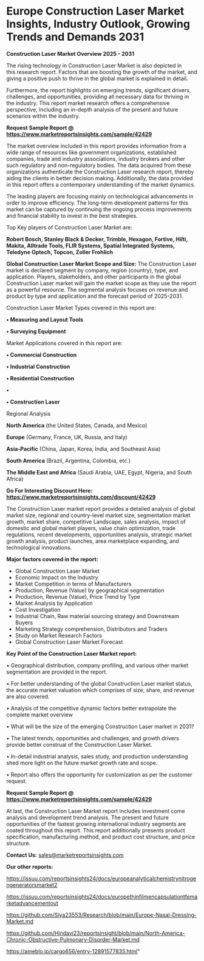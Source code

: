 # Europe Construction Laser Market Insights, Industry Outlook, Growing Trends and Demands 2031

<Strong> Construction Laser Market Overview 2025 - 2031</strong>

The rising technology in Construction Laser Market is also depicted in this research report. Factors that are boosting the growth of the market, and giving a positive push to thrive in the global market is explained in detail.

Furthermore, the report highlights on emerging trends, significant drivers, challenges, and opportunities, providing all necessary data for thriving in the industry. This report market research offers a comprehensive perspective, including an in-depth analysis of the present and future scenarios within the industry.

<strong>Request Sample Report @ <a href=https://www.marketreportsinsights.com/sample/42429>https://www.marketreportsinsights.com/sample/42429</a></strong>

The market overview included in this report provides information from a wide range of resources like government organizations, established companies, trade and industry associations, industry brokers and other such regulatory and non-regulatory bodies. The data acquired from these organizations authenticate the Construction Laser research report, thereby aiding the clients in better decision making. Additionally, the data provided in this report offers a contemporary understanding of the market dynamics.

The leading players are focusing mainly on technological advancements in order to improve efficiency. The long-term development patterns for this market can be captured by continuing the ongoing process improvements and financial stability to invest in the best strategies.

Top Key players of Construction Laser Market are:

<strong>Robert Bosch, Stanley Black & Decker, Trimble, Hexagon, Fortive, Hilti, Makita, Alltrade Tools, FLIR Systems, Spatial Integrated Systems, Teledyne Optech, Topcon, Zoller Frohlich</strong>

<strong><b>Global Construction Laser Market Scope and Size:</b></strong>
The Construction Laser market is declared segment by company, region (country), type, and application. Players, stakeholders, and other participants in the global Construction Laser market will gain the market scope as they use the report as a powerful resource. The segmental analysis focuses on revenue and product by type and application and the forecast period of 2025-2031.

Construction Laser Market Types covered in this report are:

<strong>•  Measuring and Layout Tools

•  Surveying Equipment</strong>

Market Applications covered in this report are:

<strong>•  Commercial Construction

•  Industrial Construction

•  Residential Construction

•  

•  Construction Laser</strong> 

Regional Analysis

<strong>North America</strong> (the United States, Canada, and Mexico)

<strong>Europe</strong> (Germany, France, UK, Russia, and Italy)

<strong>Asia-Pacific</strong> (China, Japan, Korea, India, and Southeast Asia)

<strong>South America</strong> (Brazil, Argentina, Colombia, etc.)

<strong>The Middle East and Africa</strong> (Saudi Arabia, UAE, Egypt, Nigeria, and South Africa)

<strong>Go For Interesting Discount Here: <a href=https://www.marketreportsinsights.com/discount/42429>https://www.marketreportsinsights.com/discount/42429</a></strong>

The Construction Laser market report provides a detailed analysis of global market size, regional and country-level market size, segmentation market growth, market share, competitive Landscape, sales analysis, impact of domestic and global market players, value chain optimization, trade regulations, recent developments, opportunities analysis, strategic market growth analysis, product launches, area marketplace expanding, and technological innovations.

<strong><b>Major factors covered in the report:</b></strong>
<ul>
  <li>Global Construction Laser Market </li>
  <li>Economic Impact on the Industry</li>
  <li>Market Competition in terms of Manufacturers</li>
  <li>Production, Revenue (Value) by geographical segmentation</li>
  <li>Production, Revenue (Value), Price Trend by Type</li>
  <li>Market Analysis by Application</li>
  <li>Cost Investigation</li>
  <li>Industrial Chain, Raw material sourcing strategy and Downstream Buyers</li>
  <li>Marketing Strategy comprehension, Distributors and Traders</li>
  <li>Study on Market Research Factors</li>
  <li>Global Construction Laser Market Forecast</li>
</ul>

<strong><b>Key Point of the Construction Laser Market report:</b></strong>

• Geographical distribution, company profiling, and various other market segmentation are provided in the report.

• For better understanding of the global Construction Laser market status, the accurate market valuation which comprises of size, share, and revenue are also covered.

• Analysis of the competitive dynamic factors better extrapolate the complete market overview

• What will be the size of the emerging Construction Laser market in 2031?

• The latest trends, opportunities and challenges, and growth drivers provide better construal of the Construction Laser Market.

• In-detail industrial analysis, sales study, and production understanding shed more light on the future market growth rate and scope.

• Report also offers the opportunity for customization as per the customer request.

<strong>Request Sample Report @ <a href=https://www.marketreportsinsights.com/sample/42429>https://www.marketreportsinsights.com/sample/42429</a></strong>

At last, the Construction Laser Market report includes investment come analysis and development trend analysis. The present and future opportunities of the fastest growing international industry segments are coated throughout this report. This report additionally presents product specification, manufacturing method, and product cost structure, and price structure.

<strong>Contact Us:</strong>
sales@marketreportsinsights.com

<strong>Our other reports:</strong>

<a href=https://issuu.com/reportsinsights24/docs/europeanalyticalchemistrynitrogengeneratorsmarket2>https://issuu.com/reportsinsights24/docs/europeanalyticalchemistrynitrogengeneratorsmarket2</a>

<a href=https://issuu.com/reportsinsights24/docs/europethinfilmencapsulationtfemarketadvancementout>https://issuu.com/reportsinsights24/docs/europethinfilmencapsulationtfemarketadvancementout</a>

<a href=https://github.com/Siya23553/Research/blob/main/Europe-Nasal-Dressing-Market.md>https://github.com/Siya23553/Research/blob/main/Europe-Nasal-Dressing-Market.md</a>

<a href=https://github.com/Hindavi23/reportsinsight/blob/main/North-America-Chronic-Obstructive-Pulmonary-Disorder-Market.md>https://github.com/Hindavi23/reportsinsight/blob/main/North-America-Chronic-Obstructive-Pulmonary-Disorder-Market.md</a>

<a href=https://ameblo.jp/cargo656/entry-12891577835.html>https://ameblo.jp/cargo656/entry-12891577835.html</a>"
